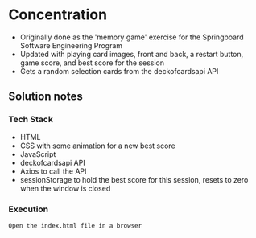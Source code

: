 # Concentration

- Originally done as the 'memory game' exercise for the Springboard Software Engineering Program
- Updated with playing card images, front and back, a restart button, game score, and best score for the session
- Gets a random selection cards from the deckofcardsapi API

## Solution notes

### Tech Stack

- HTML
- CSS with some animation for a new best score
- JavaScript
- deckofcardsapi API
- Axios to call the API
- sessionStorage to hold the best score for this session, resets to zero when the window is closed

### Execution

    Open the index.html file in a browser
